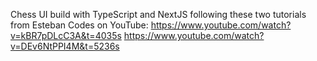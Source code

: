 Chess UI build with TypeScript and NextJS following these two tutorials from Esteban Codes on YouTube:
https://www.youtube.com/watch?v=kBR7pDLcC3A&t=4035s
https://www.youtube.com/watch?v=DEv6NtPPI4M&t=5236s
